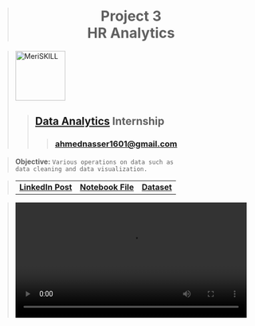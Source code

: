 > <h1 align="center">Project 3<br><b>HR Analytics</b></h1>

> [<img alt="MeriSKILL" height=100 src="https://lh6.googleusercontent.com/FfFC3NgZ12Q8rOD9B_HuVWwhkbzHsY64IL-jz2F6aCdN8PYVst0Tt4_qbKxXRoW_cdvTvkp2rqagB-ZKQem-oGk=w16383">](https://www.meriskill.com)
>> ## **[Data Analytics](https://github.com/AhmedNasser1601/Data-Analytics) Internship**
>>> ### **[ahmednasser1601@gmail.com](mailto:ahmednasser1601@gmail.com)**

> **Objective:** <code>Various operations on data such as data cleaning and data visualization.</code>

> <table align="center"><tr><td><a href="https://www.linkedin.com/posts/ahmednasser1601_data-analytics-activity-7109300037611851776-QQM1?utm_source=share&utm_medium=member_desktop"><b>LinkedIn Post</b></a></td><td><a href="HR-Analytics.ipynb"><b>Notebook File</b></a></td><td><a href="HR-Employee-Attrition.csv"><b>Dataset</b></a></td></tr></table>

> <a href="https://github.com/AhmedNasser1601/Data-Analytics/assets/60184582/81e01500-8dcf-4ee6-9d25-d892568c3c80"><video width="100%" controls="" autoplay="" name="media"><source src="https://github-production-user-asset-6210df.s3.amazonaws.com/60184582/268526546-81e01500-8dcf-4ee6-9d25-d892568c3c80.mp4" type="video/mp4"></video></a>
